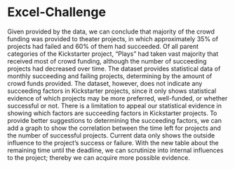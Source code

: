 # Excel-Challenge

  Given provided by the data, we can conclude that majority of the crowd funding was provided to theater projects, in which approximately 35% of projects had failed and 60% of them had succeeded.
  Of all parent categories of the Kickstarter project, “Plays” had taken vast majority that received most of crowd funding, although the number of succeeding projects had decreased over time.
	The dataset provides statistical data of monthly succeeding and failing projects, determining by the amount of crowd funds provided. The dataset, however, does not indicate any succeeding factors in Kickstarter projects, since it only shows statistical evidence of which projects may be more preferred, well-funded, or whether successful or not. There is a limitation to appeal our statistical evidence in showing which factors are succeeding factors in Kickstarter projects.
	To provide better suggestions to determining the succeeding factors, we can add a graph to show the correlation between the time left for projects and the number of successful projects. Current data only shows the outside influence to the project’s success or failure. With the new table about the remaining time until the deadline, we can scrutinize into internal influences to the project; thereby we can acquire more possible evidence.
